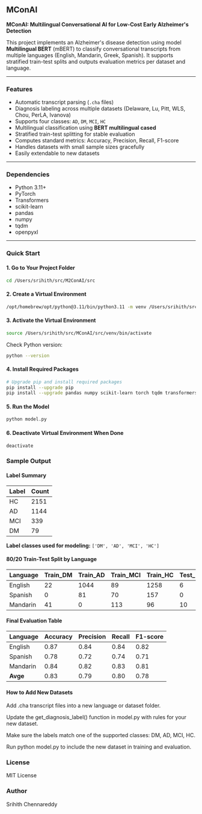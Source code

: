## MConAI
**MConAI: Multilingual Conversational AI for Low-Cost Early Alzheimer's Detection**

This project implements an Alzheimer's disease detection using model **Multilingual BERT** (mBERT) to classify conversational transcripts from multiple languages (English, Mandarin, Greek, Spanish). It supports stratified train-test splits and outputs evaluation metrics per dataset and language.

---

### Features

- Automatic transcript parsing (`.cha` files)
- Diagnosis labeling across multiple datasets (Delaware, Lu, Pitt, WLS, Chou, PerLA, Ivanova)
- Supports four classes: `AD`, `DM`, `MCI`, `HC`
- Multilingual classification using **BERT multilingual cased**
- Stratified train-test splitting for stable evaluation
- Computes standard metrics: Accuracy, Precision, Recall, F1-score
- Handles datasets with small sample sizes gracefully
- Easily extendable to new datasets
---

### Dependencies

- Python 3.11+
- PyTorch
- Transformers
- scikit-learn
- pandas
- numpy
- tqdm
- openpyxl

---

### Quick Start

#### 1. Go to Your Project Folder

```bash
cd /Users/srihith/src/M2ConAI/src
```

#### 2. Create a Virtual Environment
```bash
/opt/homebrew/opt/python@3.11/bin/python3.11 -m venv /Users/srihith/src/MConAI/src/venv
```

#### 3. Activate the Virtual Environment
```bash
source /Users/srihith/src/MConAI/src/venv/bin/activate
```

Check Python version:
```bash
python --version
```
#### 4. Install Required Packages
```bash
# Upgrade pip and install required packages
pip install --upgrade pip
pip install --upgrade pandas numpy scikit-learn torch tqdm transformers datasets accelerate openpyxl
```
#### 5. Run the Model
```bash
python model.py
```
#### 6. Deactivate Virtual Environment When Done
```bash
deactivate
```
### Sample Output
#### Label Summary

| Label | Count |
|-------|-------|
| HC    | 2151  |
| AD    | 1144  |
| MCI   | 339   |
| DM    | 79    |

**Label classes used for modeling:** `['DM', 'AD', 'MCI', 'HC']`


#### 80/20 Train-Test Split by Language

| Language  | Train_DM | Train_AD | Train_MCI | Train_HC | Test_DM | Test_AD | Test_MCI | Test_HC |
|-----------|----------|----------|-----------|----------|---------|---------|----------|---------|
| English   | 22       | 1044     | 89        | 1258     | 6       | 261     | 22       | 315     |
| Spanish   | 0        | 81       | 70        | 157      | 0       | 20      | 17       | 39      |
| Mandarin  | 41       | 0        | 113       | 96       | 10      | 0       | 28       | 24      |


#### Final Evaluation Table

| Language  | Accuracy | Precision | Recall | F1-score |
|-----------|----------|-----------|--------|----------|
| English   | 0.87     | 0.84      | 0.84   | 0.82     |
| Spanish   | 0.78     | 0.72      | 0.74   | 0.71     |
| Mandarin  | 0.84     | 0.82      | 0.83   | 0.81     |
| **Avge**  | 0.83     | 0.79      | 0.80   | 0.78     |



#### How to Add New Datasets

Add .cha transcript files into a new language or dataset folder.

Update the get_diagnosis_label() function in model.py with rules for your new dataset.

Make sure the labels match one of the supported classes: DM, AD, MCI, HC.

Run python model.py to include the new dataset in training and evaluation.

### License

MIT License

### Author

Srihith Chennareddy

